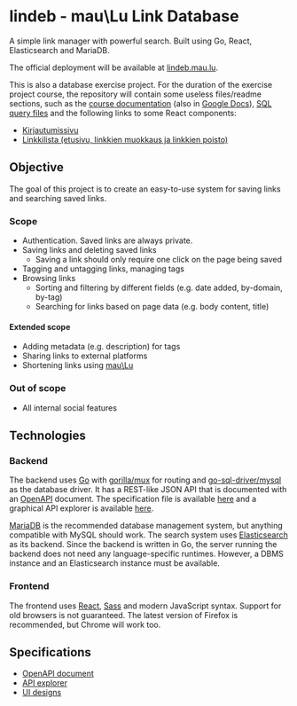 # lindeb - mau\Lu Link Database
A simple link manager with powerful search. Built using Go, React, Elasticsearch and MariaDB.

The official deployment will be available at [lindeb.mau.lu](https://lindeb.mau.lu).

This is also a database exercise project.
For the duration of the exercise project course, the repository will contain some useless files/readme sections, such as
the [course documentation](https://github.com/tulir/lindeb/blob/master/docs/course.pdf)
(also in [Google Docs](https://docs.google.com/document/d/1LhNw1F7La3O9GysxXFnXPuQvzvQhpxS3Gmd0t6iF50I)),
[SQL query files](https://github.com/tulir/lindeb/tree/master/docs/sql) and
the following links to some React components:
* [Kirjautumissivu](https://github.com/tulir/lindeb/blob/master/frontend/src/commponents/login.js)
* [Linkkilista (etusivu, linkkien muokkaus ja linkkien poisto)](https://github.com/tulir/lindeb/blob/master/frontend/src/commponents/linklist.js)

## Objective
The goal of this project is to create an easy-to-use system for saving links and searching saved links.

### Scope
* Authentication. Saved links are always private.
* Saving links and deleting saved links
  * Saving a link should only require one click on the page being saved
* Tagging and untagging links, managing tags
* Browsing links
  * Sorting and filtering by different fields (e.g. date added, by-domain, by-tag)
  * Searching for links based on page data (e.g. body content, title)

#### Extended scope
* Adding metadata (e.g. description) for tags
* Sharing links to external platforms
* Shortening links using [mau\Lu](https://github.com/tulir/maulu)

### Out of scope
* All internal social features

## Technologies
### Backend
The backend uses [Go](https://golang.org/) with [gorilla/mux](https://github.com/gorilla/mux) for routing and
[go-sql-driver/mysql](https://github.com/go-sql-driver/mysql) as the database driver. It has a REST-like JSON
API that is documented with an [OpenAPI](https://github.com/OAI/OpenAPI-Specification) document. The specification
file is available [here](https://github.com/tulir/lindeb/blob/master/docs/api.yaml) and a graphical API explorer
is available [here](https://lindeb.mau.lu/apidocs).

[MariaDB](https://mariadb.org) is the recommended database management system, but anything compatible with MySQL
should work. The search system uses [Elasticsearch](https://www.elastic.co/products/elasticsearch) as its backend.
Since the backend is written in Go, the server running the backend does not need any language-specific runtimes.
However, a DBMS instance and an Elasticsearch instance must be available.

### Frontend
The frontend uses [React](https://reactjs.org/), [Sass](http://sass-lang.com/) and modern JavaScript syntax.
Support for old browsers is not guaranteed. The latest version of Firefox is recommended, but Chrome will work too.

## Specifications
* [OpenAPI document](https://github.com/tulir/lindeb/blob/master/docs/api.yaml)
* [API explorer](https://lindeb.mau.lu/apidocs)
* [UI designs](https://github.com/tulir/lindeb/tree/master/docs/ui)
